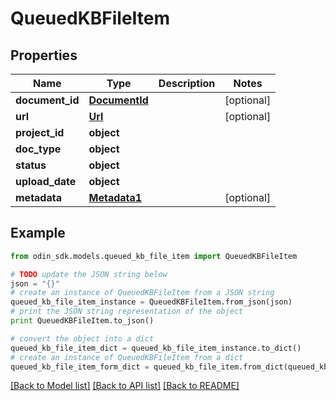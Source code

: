 # QueuedKBFileItem


## Properties

Name | Type | Description | Notes
------------ | ------------- | ------------- | -------------
**document_id** | [**DocumentId**](DocumentId.md) |  | [optional] 
**url** | [**Url**](Url.md) |  | [optional] 
**project_id** | **object** |  | 
**doc_type** | **object** |  | 
**status** | **object** |  | 
**upload_date** | **object** |  | 
**metadata** | [**Metadata1**](Metadata1.md) |  | [optional] 

## Example

```python
from odin_sdk.models.queued_kb_file_item import QueuedKBFileItem

# TODO update the JSON string below
json = "{}"
# create an instance of QueuedKBFileItem from a JSON string
queued_kb_file_item_instance = QueuedKBFileItem.from_json(json)
# print the JSON string representation of the object
print QueuedKBFileItem.to_json()

# convert the object into a dict
queued_kb_file_item_dict = queued_kb_file_item_instance.to_dict()
# create an instance of QueuedKBFileItem from a dict
queued_kb_file_item_form_dict = queued_kb_file_item.from_dict(queued_kb_file_item_dict)
```
[[Back to Model list]](../README.md#documentation-for-models) [[Back to API list]](../README.md#documentation-for-api-endpoints) [[Back to README]](../README.md)


